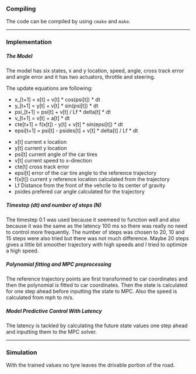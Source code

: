 ### Compiling

The code can be compiled by using `cmake` and `make`.

---
### Implementation

##### The Model

The model has six states, x and y location, speed, angle, cross track error and angle error and it has two actuators, throttle and steering.

The update equations are following:
* x_[t+1] = x[t] + v[t] * cos(psi[t]) * dt
* y_[t+1] = y[t] + v[t] * sin(psi[t]) * dt
* psi_[t+1] = psi[t] + v[t] / Lf * delta[t] * dt
* v_[t+1] = v[t] + a[t] * dt
* cte[t+1] = f(x[t]) - y[t] + v[t] * sin(epsi[t]) * dt
* epsi[t+1] = psi[t] - psides[t] + v[t] * delta[t] / Lf * dt

- x[t]    current x location
- y[t]    current y location
- psi[t]  current angle of the car tires
- v[t]    current speed to x-direction
- cte[t]  cross track error
- epsi[t] error of the car tire angle to the reference trajectory
- f(x[t]) current y reference location calculated from the trajectory
- Lf      Distance from the front of the vehcile to its center of gravity
- psides  prefered car angle calculated for the trajectory


##### Timestep (dt) and number of steps (N)

The timestep 0.1 was used because it seemeed to function well and also because it was the same as the latency 100 ms so there was really no need to control more frequently. The number of steps was chosen to 20, 10 and 15 steps were also tried but there was not much difference. Maybe 20 steps gives a little bit smoother trajectory with high speeds and I tried to optimize a high speed.

##### Polynomial fitting and MPC preprocessing

The reference trajectory points are first transformed to car coordinates and then the polynomial is fitted to car coordinates. Then the state is calculated for one step ahead before inputting the state to MPC. Also the speed is calculated from mph to m/s.

##### Model Predictive Control With Latency

The latency is tackled by calculating the future state values one step ahead and inputting them to the MPC solver. 

---
### Simulation

With the trained values no tyre leaves the drivable portion of the road.
